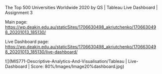   
The Top 500 Universities Worldwide 2020 by QS | Tableau Live Dashboard | Assignment 3

Main page: https://wp.deakin.edu.au/staticSites/1706630498_akriutchenko/1706630498_20201013_185130/

Live Dashboard page: https://wp.deakin.edu.au/staticSites/1706630498_akriutchenko/1706630498_20201013_185130/live-dashboard/

![](MIS771-Descriptive-Analytics-And-Visualisation/Tableau | Live-Dashboard | Score: 80%/Images/Image20%dashboard.jpg)
